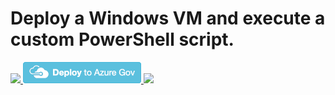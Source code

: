 
# Deploy a Windows VM and execute a custom PowerShell script.




<a href="https://portal.azure.com/#create/Microsoft.Template/uri/https%3A%2F%2Fraw.githubusercontent.com%2FAzure%2Fazure-quickstart-templates%2Fmaster%2F201-vm-custom-script-windows%2Fazuredeploy.json" target="_blank">
    <img src="http://azuredeploy.net/deploybutton.png"/>
</a>


<a href="https://portal.azure.us/#create/Microsoft.Template/uri/https://github.com/AjeetChouksey/IaCLab/blob/master/Containers/VM-Docker-VSCode/azuredeploy.json" target="_blank">
<img src="https://raw.githubusercontent.com/Azure/azure-quickstart-templates/master/1-CONTRIBUTION-GUIDE/images/deploytoazuregov.png"
</a>
<a href="http://armviz.io/#/?load=https://github.com/AjeetChouksey/IaCLab/blob/master/Containers/VM-Docker-VSCode/azuredeploy.json" target="_blank">
    <img src="http://armviz.io/visualizebutton.png"/>
</a>
